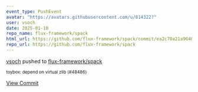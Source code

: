 ```yaml
---
event_type: PushEvent
avatar: "https://avatars.githubusercontent.com/u/814322?"
user: vsoch
date: 2025-01-10
repo_name: flux-framework/spack
html_url: https://github.com/flux-framework/spack/commit/ea2c70a21a9648c49e99de7998bd3e6319b1685d
repo_url: https://github.com/flux-framework/spack
---
```


<a href='https://github.com/vsoch' target='_blank'>vsoch</a> pushed to <a href='https://github.com/flux-framework/spack' target='_blank'>flux-framework/spack</a>

<small>toybox: depend on virtual zlib (#48486)</small>

<a href='https://github.com/flux-framework/spack/commit/ea2c70a21a9648c49e99de7998bd3e6319b1685d' target='_blank'>View Commit</a>